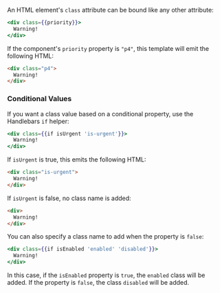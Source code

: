 An HTML element's `class` attribute can be bound like any other
attribute:

```handlebars
<div class={{priority}}>
  Warning!
</div>
```

If the component's `priority` property is `"p4"`, this template will emit the following HTML:

```html
<div class="p4">
  Warning!
</div>
```

### Conditional Values

If you want a class value based on a conditional property, use the Handlebars `if` helper:

```handlebars
<div class={{if isUrgent 'is-urgent'}}>
  Warning!
</div>
```

If `isUrgent` is true, this emits the following HTML:

```html
<div class="is-urgent">
  Warning!
</div>
```

If `isUrgent` is false, no class name is added:

```html
<div>
  Warning!
</div>
```

You can also specify a class name to add when the property is `false`:

```handlebars
<div class={{if isEnabled 'enabled' 'disabled'}}>
  Warning!
</div>
```

In this case, if the `isEnabled` property is `true`, the `enabled`
class will be added. If the property is `false`, the class `disabled`
will be added.


